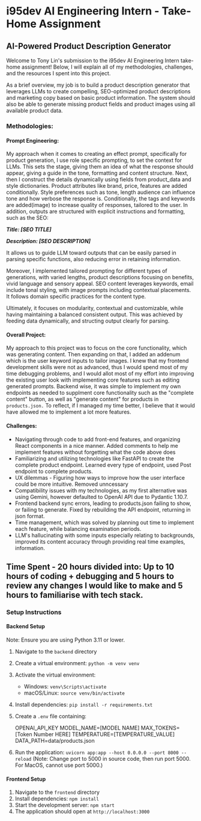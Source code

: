 # i95dev AI Engineering Intern - Take-Home Assignment
## AI-Powered Product Description Generator

Welcome to Tony Lin's submission to the i95dev AI Engineering Intern take-home assignment! Below, I will explain all of my methodologies, challenges, and the resources I spent into this project.

As a brief overview, my job is to build a product description generator that leverages LLMs to create compelling, SEO-optimized product descriptions and marketing copy based on basic product information. The system should also be able to generate missing product fields and product images using all available product data.

### Methodologies:
#### Prompt Engineering:
My approach when it comes to creating an effect prompt, specifically for product generation, I use role specific prompting, to set the context for LLMs. This sets the stage, giving them an idea of what the response should appear, giving a guide in the tone, formatting and content structure. Next, then I construct the details dynamically using fields from product_data and style dictionaries. Product attributes like brand, price, features are added conditionally. Style preferences such as tone, length audience can influence tone and how verbose the response is. Conditionally, the tags and keywords are added(image) to increase quality of responses, tailored to the user. In addition, outputs are structured with explicit instructions and formatting, such as the SEO:


***Title: [SEO TITLE]***
  
  ***Description: [SEO DESCRIPTION]***

  It allows us to guide LLM toward outputs that can be easily parsed in parsing specific functions, also reducing error in retaining information.

  Moreover, I implemented tailored prompting for different types of generations, with varied lengths, product descriptions focusing on benefits, vivid language and sensory appeal. SEO content leverages keywords, email include tonal styling, with image prompts including contextual placements. It follows domain specific practices for the content type.

Ultimately, it focuses on modularity, contextual and customizable, while having maintaining a balanced consistent output. This was achieved by feeding data dynamically, and structing output clearly for parsing.

#### Overall Project:
My approach to this project was to focus on the core functionality, which was generating content. Then expanding on that, I added an addenum which is the user keyword inputs to tailor images. I knew that my frontend development skills were not as advanced, thus I would spend most of my time debugging problems, and I would allot most of my effort into improving the existing user look with implementing core features such as editing generated prompts. Backend wise, it was simple to implement my own endpoints as needed to supplment core functionality such as the "complete content" button, as well as "generate content" for products in ``products.json.``
To reflect, if I managed my time better, I believe that it would have allowed me to implement a lot more features.

#### Challenges:
- Navigating through code to add front-end features, and organizing React components in a nice manner. Added comments to help me implement features without forgetting what the code above does
- Familiarizing and utilizing technologies like FastAPI to create the complete product endpoint. Learned every type of endpoint, used Post endpoint to complete products.
- UX dilemmas - Figuring how ways to improve how the user interface could be more intuitive. Removed unncessary 
- Compatibility issues with my technologies, as my first alternative was using Gemini, however defaulted to OpenAI API due to Pydantic 1.10.7.
- Frontend backend sync errors, leading to products.json failing to show, or failing to generate. Fixed by rebuilding the API endpoint, returning in json format.
- Time management, which was solved by planning out time to implement each feature, while balancing examination periods.
- LLM's hallucinating with some inputs especially relating to backgrounds, improved its content accuracy through providing real time examples, information.
  
## Time Spent - 20 hours divided into: Up to 10 hours of coding + debugging and 5 hours to review any changes I would like to make and 5 hours to familiarise with tech stack.

### Setup Instructions

  #### Backend Setup
  Note: Ensure you are using Python 3.11 or lower.
  1. Navigate to the `backend` directory
  2. Create a virtual environment: `python -m venv venv`
  3. Activate the virtual environment:
     - Windows: `venv\Scripts\activate`
     - macOS/Linux: `source venv/bin/activate`
  4. Install dependencies: `pip install -r requirements.txt`
  5. Create a `.env` file containing:
     
     OPENAI_API_KEY
      MODEL_NAME=[MODEL NAME]
      MAX_TOKENS=[Token Number HERE]
      TEMPERATURE=[TEMPERATURE_VALUE]
      DATA_PATH=data/products.json
    
  7. Run the application: `uvicorn app:app --host 0.0.0.0 --port 8000 --reload` (Note: Change port to 5000 in source code, then run port 5000. For MacOS, cannot use port 5000.)

#### Frontend Setup
  1. Navigate to the `frontend` directory
  2. Install dependencies: `npm install`
  3. Start the development server: `npm start`
  4. The application should open at `http://localhost:3000`
